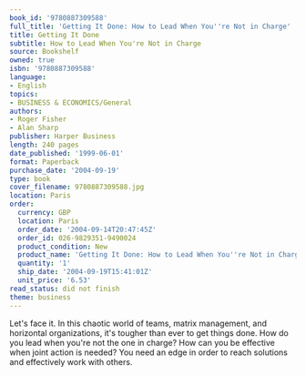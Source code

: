```yaml
---
book_id: '9780887309588'
full_title: 'Getting It Done: How to Lead When You''re Not in Charge'
title: Getting It Done
subtitle: How to Lead When You're Not in Charge
source: Bookshelf
owned: true
isbn: '9780887309588'
language:
- English
topics:
- BUSINESS & ECONOMICS/General
authors:
- Roger Fisher
- Alan Sharp
publisher: Harper Business
length: 240 pages
date_published: '1999-06-01'
format: Paperback
purchase_date: '2004-09-19'
type: book
cover_filename: 9780887309588.jpg
location: Paris
order:
  currency: GBP
  location: Paris
  order_date: '2004-09-14T20:47:45Z'
  order_id: 026-9829351-9490024
  product_condition: New
  product_name: 'Getting It Done: How to Lead When You''re Not in Charge'
  quantity: '1'
  ship_date: '2004-09-19T15:41:01Z'
  unit_price: '6.53'
read_status: did not finish
theme: business
---
```

Let's face it. In this chaotic world of teams, matrix management, and horizontal organizations, it's tougher than ever to get things done. How do you lead when you're not the one in charge? How can you be effective when joint action is needed? You need an edge in order to reach solutions and effectively work with others.

